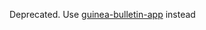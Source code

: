 Deprecated. Use [guinea-bulletin-app](https://github.com/rtiglobalhealth/guinea-bulletin-app) instead
